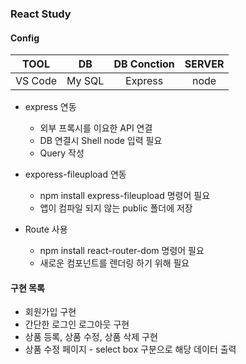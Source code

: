 ### React Study
#### Config
| **TOOL** | **DB** | **DB Conction** | **SERVER**|
|:--------:|:--------:|:--------:|:--------:|
| VS Code | My SQL | Express | node |

- express 연동
    - 외부 프록시를 이요한 API 연결 
    - DB 연결시 Shell node 입력 필요
    - Query 작성

- exporess-fileupload 연동
    - npm install express-fileupload 명령어 필요
    - 앱이 컴파일 되지 않는 public 폴더에 저장

- Route 사용
    - npm install react-router-dom 명령어 필요
    - 새로운 컴포넌트를 렌더링 하기 위해 필요
#### 구현 목록
- 회원가입 구현 
- 간단한 로그인 로그아웃 구현
- 상품 등록, 상품 수정, 상품 삭제 구현
- 상품 수정 페이지 - select box 구분으로 해당 데이터 출력
